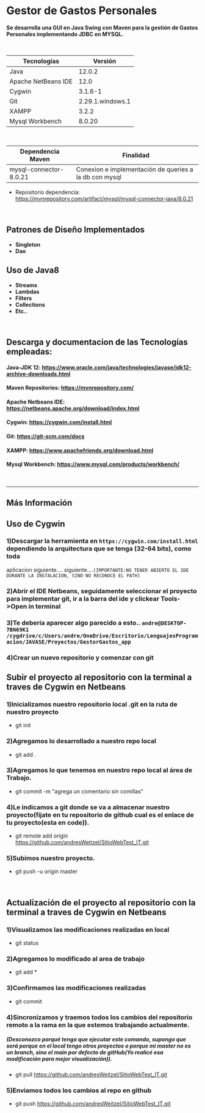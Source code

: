 # Gestor de Gastos Personales

**Se desarrolla una GUI en Java Swing con Maven para la gestión de Gastos Personales implementando JDBC en MYSQL.**

 </br>

| **Tecnologías** | **Versión** |               
| ------------- | ------------- |
| Java |   12.0.2 |
| Apache NetBeans IDE |  12.0 |
| Cygwin | 3.1.6-1  | -> Terminal en Windows integrada al IDE Netbeans
| Git | 2.29.1.windows.1  |
| XAMPP | 3.2.2  |
| Mysql Workbench | 8.0.20  |


</br>

| **Dependencia Maven** | **Finalidad** |               
| ------------- | ------------- |
| mysql-connector-8.0.21|  Conexion e implementación de queries a la db con mysql |

* Repositorio dependencia: https://mvnrepository.com/artifact/mysql/mysql-connector-java/8.0.21

</br>

 ## Patrones de Diseño Implementados
 * **Singleton** 
 * **Dao** 
 
 ## Uso de Java8
* **Streams**
* **Lambdas**
* **Filters**
* **Collections**
* **Etc..**

</br>

## Descarga y documentacion de las Tecnologías empleadas:
#### Java-JDK 12:                     https://www.oracle.com/java/technologies/javase/jdk12-archive-downloads.html
#### Maven Repositories:              https://mvnrepository.com/
#### Apache Netbeans IDE:             https://netbeans.apache.org/download/index.html
#### Cygwin:                           https://cygwin.com/install.html
#### Git:                              https://git-scm.com/docs
#### XAMPP:                            https://www.apachefriends.org/download.html
#### Mysql Workbench:                 https://www.mysql.com/products/workbench/


</br>

<hr>

## Más Información

## Uso de Cygwin

### 1)Descargar la herramienta en ``` https://cygwin.com/install.html ``` dependiendo la arquitectura que se tenga (32-64 bits), como toda
aplicacion siguiente.... siguiente....```(IMPORTANTE:NO TENER ABIERTO EL IDE DURANTE LA INSTALACION, SINO NO RECONOCE EL PATH)```
### 2)Abrir el IDE Netbeans, seguidamente seleccionar el proyecto para implementar git, ir a la barra del ide y clickear Tools->Open in terminal
### 3)Te debería aparecer algo parecido a esto.. ```andre@DESKTOP-7BN69K1 /cygdrive/c/Users/andre/OneDrive/Escritorio/LenguajesProgramacion/JAVASE/Proyectos/GestorGastos_app```
### 4)Crear un nuevo repositorio y comenzar con git



## Subir el proyecto al repositorio con la terminal a traves de Cygwin en Netbeans

### 1)Inicializamos nuestro repositorio local .git en la ruta de nuestro proyecto
* git init

### 2)Agregamos lo desarrollado a nuestro repo local
* git add .

### 3)Agregamos lo que tenemos en nuestro repo local al área de Trabajo.
* git commit -m "agrega un comentario sin comillas"

### 4)Le indicamos a git donde se va a almacenar nuestro proyecto(fijate en tu repositorio de github cual es el enlace de tu proyecto(esta en code)).
* git remote add origin https://github.com/andresWeitzel/SitioWebTest_IT.git

### 5)Subimos nuestro proyecto.
* git push -u origin master


</br>


## Actualización de el proyecto al repositorio con la terminal a traves de Cygwin en Netbeans

### 1)Visualizamos las modificaciones realizadas en local
* git status

### 2)Agregamos lo modificado al area de trabajo
* git add *

### 3)Confirmamos las modificaciones realizadas
* git commit

### 4)Sincronizamos y traemos todos los cambios del repositorio remoto a la rama en la que estemos trabajando actualmente.
##### (Desconozco porqué tengo que ejecutar este comando, supongo que será porque en el local tengo otros proyectos o porque mi master no es un branch, sino el main por defecto de gitHub(Yo realicé esa modificación para mejor visualización)).
* git pull https://github.com/andresWeitzel/SitioWebTest_IT.git

### 5)Enviamos todos los cambios al repo en github
* git push https://github.com/andresWeitzel/SitioWebTest_IT.git

</br>

